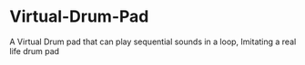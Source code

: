 # Virtual-Drum-Pad
A Virtual Drum pad that can play  sequential sounds in a loop, Imitating a  real life drum pad 
